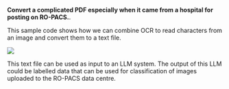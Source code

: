 **Convert a complicated PDF especially when it came from a hospital for posting on RO-PACS.**.

This sample code shows how we can combine OCR to read characters from an image and convert them to a text file.

<img src="https://minio-z1zgcp.chbk.run/tebax/RAJAEE/ROPACS_IMAGES/11.png">

This text file can be used as input to an LLM system. The output of this LLM could be labelled data that can be used for classification of images uploaded to the RO-PACS data centre.
